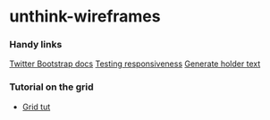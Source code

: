 unthink-wireframes
==================

### Handy links
[Twitter Bootstrap docs](http://getbootstrap.com/)
[Testing responsiveness](http://lab.maltewassermann.com/viewport-resizer/)
[Generate holder text](http://hipsteripsum.me/)

### Tutorial on the grid
 - [Grid tut](http://blog.jetstrap.com/2013/08/bootstrap-3-grids-explained/)

